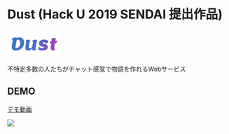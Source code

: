# Dust (Hack U 2019 SENDAI 提出作品)
![LOGO](static/dust-logo.png)

不特定多数の人たちがチャット感覚で物語を作れるWebサービス<br>

## DEMO
[デモ動画](https://kosenjp-my.sharepoint.com/:v:/g/personal/16224_fukushima_kosen-ac_jp/EUyoy8siTqRElA5kybZL1v0BEybXsJ_7W9_5Y2E1M0VKGw?e=1BHRa8)

[![](https://img.youtube.com/vi/Ns7Jl_c2VcI/0.jpg)](https://www.youtube.com/watch?v=Ns7Jl_c2VcI)
